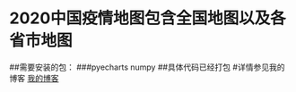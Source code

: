 # 2020中国疫情地图包含全国地图以及各省市地图
##需要安装的包：
###pyecharts numpy 
##具体代码已经打包
#详情参见我的博客
[我的博客](http://ly00hy.我爱你 "悬停显示") 
